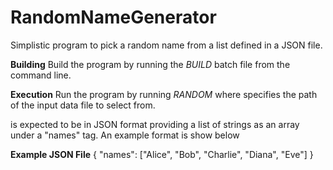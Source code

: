 # RandomNameGenerator
Simplistic program to pick a random name from a list defined in a JSON file.

**Building**
Build the program by running the _BUILD_ batch file from the command line.

**Execution**
Run the program by running _RANDOM <filename>_ where _<filename>_ specifies the path of the input data file to select from.

<filename> is expected to be in JSON format providing a list of strings as an array under a "names" tag. An example format is show below

**Example JSON File**
{
    "names": ["Alice", "Bob", "Charlie", "Diana", "Eve"]
}
